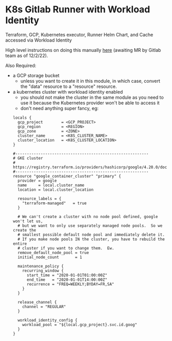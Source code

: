 # K8s Gitlab Runner with Workload Identity

Terraform, GCP, Kubernetes executor, Runner Helm Chart, and Cache accessed via Workload Identity

High level instructions on doing this manually [here](https://gitlab.com/amygl/gitlab-runner/-/blob/main/docs/install/kubernetes.md#use-workload-identity-to-impersonate-iam-service-accounts) (awaiting MR by Gitlab team as of 12/2/22).

Also Required:

* a GCP storage bucket
  * unless you want to create it in this module, in which case, convert the "data" resource to a "resource" resource.
* a kubernetes cluster with workload identity enabled
  * you should not make the cluster in the same module as you need to use it because the Kubernetes provider won't be able to access it
  * don't need anything super fancy, eg:
  ```hcl
  locals {
    gcp_project        = <GCP_PROJECT>
    gcp_region         = <REGION>
    gcp_zone           = <ZONE>
    cluster_name       = <K8S_CLUSTER_NAME>
    cluster_location   = <K8S_CLUSTER_LOCATION>
  }
  
  #----------------------------------------------------------
  # GKE cluster
  # https://registry.terraform.io/providers/hashicorp/google/4.20.0/docs/resources/container_cluster
  #----------------------------------------------------------
  resource "google_container_cluster" "primary" {
    provider = google
    name     = local.cluster_name
    location = local.cluster_location

    resource_labels = {
      "terraform-managed"   = true
    }

    # We can't create a cluster with no node pool defined, google won't let us,
    # but we want to only use separately managed node pools.  So we create the
    # smallest possible default node pool and immediately delete it.
    # If you make node pools IN the cluster, you have to rebuild the entire
    # cluster if you want to change them.  Ew.
    remove_default_node_pool = true
    initial_node_count       = 1

    maintenance_policy {
      recurring_window {
        start_time = "2020-01-01T01:00:00Z"
        end_time   = "2020-01-01T14:00:00Z"
        recurrence = "FREQ=WEEKLY;BYDAY=FR,SA"
      }
    }

    release_channel {
      channel = "REGULAR"
    }

    workload_identity_config {
      workload_pool = "${local.gcp_project}.svc.id.goog"
    }
  }
  ```
